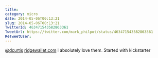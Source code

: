 ```yaml
---
title: 
category: micro
date: 2014-05-06T00:13:21
slug: 2014-05-06T00:13:21
TwitterId: 463471543582863361
TweetUrl: https://twitter.com/mark_philpot/status/463471543582863361
ReTweetUser: 
---
```


[@dcurtis](https://twitter.com/dcurtis) [ridgewallet.com](http://www.ridgewallet.com/) I absolutely love them. Started with kickstarter